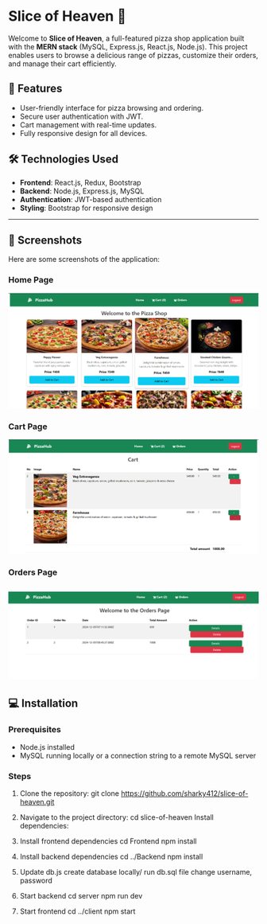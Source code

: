 # Slice of Heaven 🍕
Welcome to **Slice of Heaven**, a full-featured pizza shop application built with the **MERN stack** (MySQL, Express.js, React.js, Node.js). 
This project enables users to browse a delicious range of pizzas, customize their orders, and manage their cart efficiently.

## 🚀 Features
- User-friendly interface for pizza browsing and ordering.
- Secure user authentication with JWT.
- Cart management with real-time updates.
- Fully responsive design for all devices.

## 🛠️ Technologies Used
- **Frontend**: React.js, Redux, Bootstrap
- **Backend**: Node.js, Express.js, MySQL
- **Authentication**: JWT-based authentication
- **Styling**: Bootstrap for responsive design

---

## 📸 Screenshots
Here are some screenshots of the application:

### Home Page
![Home Page](./images/home.png)

### Cart Page
![Cart Page](./images/cart.png)

### Orders Page
![Orders Page](./images/orders.png)
---

## 💻 Installation

### Prerequisites
- Node.js installed
- MySQL running locally or a connection string to a remote MySQL server

### Steps
1. Clone the repository:
   git clone https://github.com/sharky412/slice-of-heaven.git

2. Navigate to the project directory:
   cd slice-of-heaven
   Install dependencies:

3. Install frontend dependencies
   cd Frontend
   npm install

3. Install backend dependencies
   cd ../Backend
   npm install

4. Update db.js
   create database locally/ run db.sql file
   change username, password

5. Start backend
   cd server
   npm run dev

6. Start frontend
   cd ../client
   npm start

